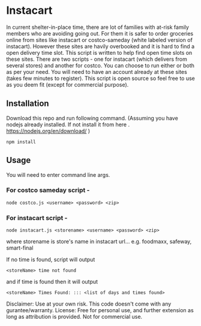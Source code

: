 # Instacart

In current shelter-in-place time, there are lot of families with at-risk family members who are avoiding going out. For them it is safer to order groceries online from sites like instacart or costco-sameday (white labeled version of instacart). However these sites are havily overbooked and it is hard to find a open delivery time slot. This script is written to help find open time slots on these sites.
There are two scripts - one for instacart (which delivers from several stores) and another for costco. You can choose to run either or both as per your need. You will need to have an account already at these sites (takes few minutes to register).
This script is open source so feel free to use as you deem fit (except for commercial purpose).

## Installation

Download this repo and run following command. (Assuming you have nodejs already installed. If not install it from here . https://nodejs.org/en/download/ )

```
npm install
```


## Usage
You will need to enter command line args.

### For costco sameday script -

```
node costco.js <username> <password> <zip>
```

### For instacart script -

```
node instacart.js <storename> <username> <password> <zip>
```

where storename is store's name in instacart url... e.g. foodmaxx, safeway, smart-final

If no time is found, script will output 

```
<storeName> time not found
```

and if time is found then it will output

```
<storeName> Times Found: ::: <list of days and times found>
```

Disclaimer: Use at your own risk. This code doesn't come with any gurantee/warranty.
License: Free for personal use, and further extension as long as attribution is provided. Not for commercial use.
